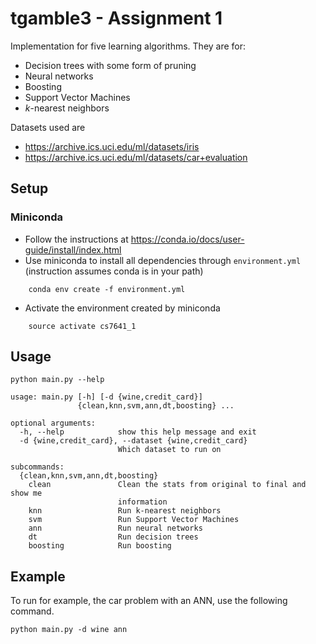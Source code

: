 # tgamble3 - Assignment 1

Implementation for five learning algorithms. They are for:

-   Decision trees with some form of pruning
-   Neural networks
-   Boosting
-   Support Vector Machines
-   *k*-nearest neighbors

Datasets used are
- https://archive.ics.uci.edu/ml/datasets/iris
- https://archive.ics.uci.edu/ml/datasets/car+evaluation

## Setup

### Miniconda

- Follow the instructions at https://conda.io/docs/user-guide/install/index.html
- Use miniconda to install all dependencies through `environment.yml` (instruction assumes conda is in your path)

```
    conda env create -f environment.yml
```

- Activate the environment created by miniconda

```
    source activate cs7641_1
```

## Usage

```
python main.py --help

usage: main.py [-h] [-d {wine,credit_card}]
               {clean,knn,svm,ann,dt,boosting} ...

optional arguments:
  -h, --help            show this help message and exit
  -d {wine,credit_card}, --dataset {wine,credit_card}
                        Which dataset to run on

subcommands:
  {clean,knn,svm,ann,dt,boosting}
    clean               Clean the stats from original to final and show me
                        information
    knn                 Run k-nearest neighbors
    svm                 Run Support Vector Machines
    ann                 Run neural networks
    dt                  Run decision trees
    boosting            Run boosting

```


## Example

To run for example, the car problem with an ANN, use the following command.

```
python main.py -d wine ann
```